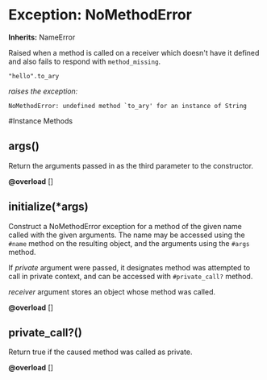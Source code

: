 # Exception: NoMethodError
**Inherits:** NameError
    

Raised when a method is called on a receiver which doesn't have it defined and
also fails to respond with `method_missing`.

    "hello".to_ary

*raises the exception:*

    NoMethodError: undefined method `to_ary' for an instance of String



#Instance Methods
## args() [](#method-i-args)
Return the arguments passed in as the third parameter to the constructor.

**@overload** [] 

## initialize(*args) [](#method-i-initialize)
Construct a NoMethodError exception for a method of the given name called with
the given arguments. The name may be accessed using the `#name` method on the
resulting object, and the arguments using the `#args` method.

If *private* argument were passed, it designates method was attempted to call
in private context, and can be accessed with `#private_call?` method.

*receiver* argument stores an object whose method was called.

**@overload** [] 

## private_call?() [](#method-i-private_call?)
Return true if the caused method was called as private.

**@overload** [] 

